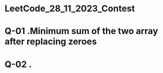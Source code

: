 # LeetCode_28_11_2023_Contest

# Q-01 .Minimum sum of the two array after replacing zeroes

# Q-02 . 
